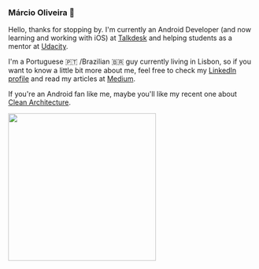 ### Márcio Oliveira 👋

Hello, thanks for stopping by. I'm currently an Android Developer (and now learning and working with iOS) at [Talkdesk](https://www.talkdesk.com) and helping students as a mentor at [Udacity](https://www.udacity.com).

I'm a Portuguese 🇵🇹 /Brazilian 🇧🇷 guy currently living in Lisbon, so if you want to know a little bit more about me, feel free to check my [LinkedIn profile](https://www.linkedin.com/in/marcio-oliveira/) and read my articles at [Medium](https://medium.com/@djmso2000). 

If you're an Android fan like me, maybe you'll like my recent one about [Clean Architecture](https://engineering.talkdesk.com/android-clean-architecture-an-unicorn-approach-a5076d1b409).

<IMG src="https://miro.medium.com/max/1400/1*19Y9du76475ovgi8AD4Rmw.jpeg" width=300>
